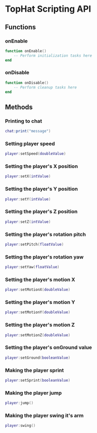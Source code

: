 # TopHat Scripting API
## Functions
### onEnable
```lua
function onEnable()
    -- Perform initialization tasks here
end
```
### onDisable
```lua
function onDisable()
    -- Perform cleanup tasks here
end
```
## Methods
### Printing to chat
```lua
chat:print("message")
```
### Setting player speed
```lua
player:setSpeed(doubleValue)
```
### Setting the player's X position
```lua
player:setX(intValue)
```
### Setting the player's Y position
```lua
player:setY(intValue)
```
### Setting the player's Z position
```lua
player:setZ(intValue)
```
### Setting the player's rotation pitch
```lua
player:setPitch(floatValue)
```
### Setting the player's rotation yaw
```lua
player:setYaw(floatValue)
```
### Setting the player's motion X
```lua
player:setMotionX(doubleValue)
```
### Setting the player's motion Y
```lua
player:setMotionY(doubleValue)
```
### Setting the player's motion Z
```lua
player:setMotionZ(doubleValue)
```
### Setting the player's onGround value
```lua
player:setGround(booleanValue)
```
### Making the player sprint
```lua
player:setSprint(booleanValue)
```
### Making the player jump
```lua
player:jump()
```
### Making the player swing it's arm
```lua
player:swing()
```
